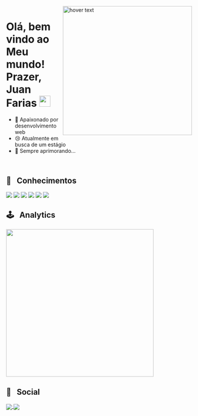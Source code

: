 <img align="right" src="https://raw.githubusercontent.com/gist/juanfariastk/5d6a39f32981983c00afedef5bb34f1c/raw/6a6be104f60bb9617770a6dd4e2dcea0a7e9b771/jfgitcard.svg" width="350" title="hover text">

<h1 align="left"> Olá, bem vindo ao Meu mundo! Prazer, Juan Farias <img src="https://raw.githubusercontent.com/kaueMarques/kaueMarques/master/hi.gif" width="30px"></h1>

- 🌹 Apaixonado por desenvolvimento web
- 😢 Atualmente em busca de um estágio
- 🧃 Sempre aprimorando...
<br>

## 🔭 &nbsp; Conhecimentos
<img src="https://img.shields.io/badge/HTML5-E34F26?style=flat&logo=html5&logoColor=white" /> <img src="https://img.shields.io/badge/CSS3-1572B6?style=flat&logo=css3&logoColor=white" /> <img src="https://img.shields.io/badge/Bootstrap-563D7C?style=flat&logo=bootstrap&logoColor=white"/> <img src="https://img.shields.io/badge/JavaScript-323330?style=flat&logo=javascript&logoColor=F7DF1E" /> <img src="https://img.shields.io/badge/Angular-DD0031?style=flat&logo=angular&logoColor=white" /> <img src="https://img.shields.io/badge/React-20232A?style=flat&logo=react&logoColor=61DAFB" />



## 🕹 &nbsp; Analytics
<p>
  <img width="400px"src="https://github-readme-stats.vercel.app/api/top-langs/?username=juanfariastk&layout=compact&theme=dark">
  </p>

## 🧐 &nbsp; Social
<p>
  <a href="https://www.linkedin.com/in/juanfariastk/" target="_blank">
    <img align="center" src="https://img.shields.io/badge/LinkedIn-0077B5?style=flat&logo=linkedin&logoColor=white">
  </a>
    <a href="https://www.instagram.com/juanfarias_tk/" target="_blank">
    <img align="center" src="https://img.shields.io/badge/Instagram-E4405F?style=flathttps://img.shields.io/badge/Instagram-E4405F?style=for-the-badge&logo=instagram&logoColor=white">
  </a>
  </p>


<!---
juanfariastk/juanfariastk is a ✨ special ✨ repository because its `README.md` (this file) appears on your GitHub profile.
You can click the Preview link to take a look at your changes.
--->
